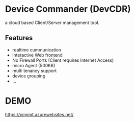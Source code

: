 # Device Commander (DevCDR)
a cloud based Client/Server management tool.

## Features
* realtime cummunication
* interactive Web frontend
* No Firewall Ports (Client requires Internet Access)
* micro Agent (500KB)
* multi tenancy support
* device grouping
* ...

# DEMO
https://xmgmt.azurewebsites.net/

